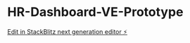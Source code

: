 # HR-Dashboard-VE-Prototype

[Edit in StackBlitz next generation editor ⚡️](https://stackblitz.com/~/github.com/webtradenow/HR-Dashboard-VE-Prototype)